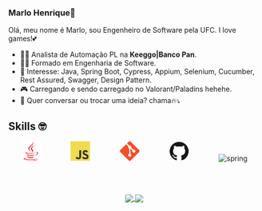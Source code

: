 

### Marlo Henrique👋

Olá, meu nome é Marlo, sou Engenheiro de Software pela UFC. I love games!💕

- 👨‍💻 Analista de Automação PL na **Keeggo|Banco Pan**.
- 👨‍🎓  Formado em Engenharia de Software.
- 💙 Interesse: Java, Spring Boot, Cypress, Appium, Selenium, Cucumber, Rest Assured, Swagger, Design Pattern.
- :video_game: Carregando e sendo carregado no Valorant/Paladins hehehe.
- 💌 Quer conversar ou trocar uma ideia? chama🔥⤵️

## Skills :nerd_face:
<p align="center">
    <img height="40" src="https://raw.githubusercontent.com/devicons/devicon/master/icons/java/java-plain.svg">
    &nbsp;&nbsp;&nbsp;&nbsp;&nbsp;&nbsp;&nbsp;&nbsp;&nbsp;&nbsp;&nbsp;&nbsp;&nbsp;
    <img height="40" src="https://raw.githubusercontent.com/devicons/devicon/master/icons/javascript/javascript-original.svg">
    &nbsp;&nbsp;&nbsp;&nbsp;&nbsp;&nbsp;&nbsp;&nbsp;&nbsp;&nbsp;&nbsp;&nbsp;&nbsp;
    <img height="40" src="https://raw.githubusercontent.com/devicons/devicon/master/icons/git/git-original.svg">
    &nbsp;&nbsp;&nbsp;&nbsp;&nbsp;&nbsp;&nbsp;&nbsp;&nbsp;&nbsp;&nbsp;&nbsp;&nbsp;
    <img height="40" src="https://raw.githubusercontent.com/devicons/devicon/master/icons/github/github-original.svg">
    &nbsp;&nbsp;&nbsp;&nbsp;&nbsp;&nbsp;&nbsp;&nbsp;&nbsp;&nbsp;&nbsp;&nbsp;&nbsp;
    <img height="40" src="https://www.vectorlogo.zone/logos/springio/springio-icon.svg" alt="spring" > 
</p>


<p align="center">
</p>
</br>
</br>
<p align="center">
  <a href="https://github.com/anuraghazra/github-readme-stats">
    <img
      align="center"
      src="https://github-readme-stats.vercel.app/api/top-langs/?username=marlo2222&layout=compact"
    />
  </a>
  <a href="https://github.com/anuraghazra/github-readme-stats">
    <img
      align="center"
      height="165"
      src="https://github-readme-stats.vercel.app/api?username=marlo2222&count_private=true&show_icons=true&custom_title=Github%20Status&hide=issues"
    />
  </a>
</p>
